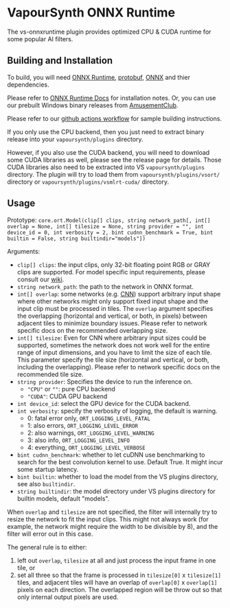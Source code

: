 # VapourSynth ONNX Runtime

The vs-onnxruntime plugin provides optimized CPU & CUDA runtime for some popular AI filters.

## Building and Installation

To build, you will need [ONNX Runtime](https://www.onnxruntime.ai/), [protobuf](https://github.com/protocolbuffers/protobuf), [ONNX](https://github.com/onnx/onnx) and thier dependencies.

Please refer to [ONNX Runtime Docs](https://onnxruntime.ai/docs/install/) for installation notes.
Or, you can use our prebuilt Windows binary releases from [AmusementClub](https://github.com/AmusementClub/onnxruntime/releases/latest/).

Please refer to our [github actions workflow](../.github/workflows/windows-ort.yml) for sample building instructions.

If you only use the CPU backend, then you just need to extract binary release into your `vapoursynth/plugins` directory.

However, if you also use the CUDA backend, you will need to download some CUDA libraries as well, please see the release page for details. Those CUDA libraries also need to be extracted into VS `vapoursynth/plugins` directory. The plugin will try to load them from `vapoursynth/plugins/vsort/` directory or `vapoursynth/plugins/vsmlrt-cuda/` directory.

## Usage

Prototype: `core.ort.Model(clip[] clips, string network_path[, int[] overlap = None, int[] tilesize = None, string provider = "", int device_id = 0, int verbosity = 2, bint cudnn_benchmark = True, bint builtin = False, string builtindir="models"])`

Arguments:
 - `clip[] clips`: the input clips, only 32-bit floating point RGB or GRAY clips are supported. For model specific input requirements, please consult our [wiki](https://github.com/AmusementClub/vs-mlrt/wiki).
 - `string network_path`: the path to the network in ONNX format.
 - `int[] overlap`: some networks (e.g. [CNN](https://en.wikipedia.org/wiki/Convolutional_neural_network)) support arbitrary input shape where other networks might only support fixed input shape and the input clip must be processed in tiles. The `overlap` argument specifies the overlapping (horizontal and vertical, or both, in pixels) between adjacent tiles to minimize boundary issues. Please refer to network specific docs on the recommended overlapping size.
 - `int[] tilesize`: Even for CNN where arbitrary input sizes could be supported, sometimes the network does not work well for the entire range of input dimensions, and you have to limit the size of each tile. This parameter specify the tile size (horizontal and vertical, or both, including the overlapping). Please refer to network specific docs on the recommended tile size.
 - `string provider`: Specifies the device to run the inference on.
   - `"CPU"` or `""`: pure CPU backend
   - `"CUDA"`: CUDA GPU backend
 - `int device_id`: select the GPU device for the CUDA backend.
 - `int verbosity`: specify the verbosity of logging, the default is warning.
   - 0: fatal error only, `ORT_LOGGING_LEVEL_FATAL`
   - 1: also errors, `ORT_LOGGING_LEVEL_ERROR`
   - 2: also warnings, `ORT_LOGGING_LEVEL_WARNING`
   - 3: also info, `ORT_LOGGING_LEVEL_INFO`
   - 4: everything, `ORT_LOGGING_LEVEL_VERBOSE`
 - `bint cudnn_benchmark`: whether to let cuDNN use benchmarking to search for the best convolution kernel to use. Default True. It might incur some startup latency.
 - `bint builtin`: whether to load the model from the VS plugins directory, see also `builtindir`.
 - `string builtindir`: the model directory under VS plugins directory for builtin models, default "models".

When `overlap` and `tilesize` are not specified, the filter will internally try to resize the network to fit the input clips. This might not always work (for example, the network might require the width to be divisible by 8), and the filter will error out in this case.

The general rule is to either:
1. left out `overlap`, `tilesize` at all and just process the input frame in one tile, or
2. set all three so that the frame is processed in `tilesize[0]` x `tilesize[1]` tiles, and adjacent tiles will have an overlap of `overlap[0]` x `overlap[1]` pixels on each direction. The overlapped region will be throw out so that only internal output pixels are used.
